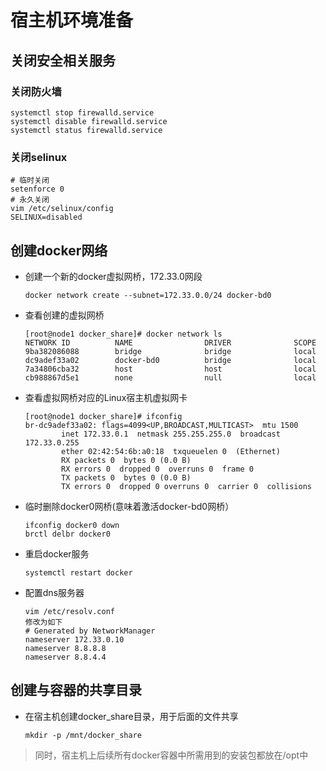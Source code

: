# 宿主机环境准备

## 关闭安全相关服务

### 关闭防火墙

```shell
systemctl stop firewalld.service
systemctl disable firewalld.service
systemctl status firewalld.service
```

### 关闭selinux

```shell
# 临时关闭
setenforce 0
# 永久关闭
vim /etc/selinux/config
SELINUX=disabled
```

## 创建docker网络

- 创建一个新的docker虚拟网桥，172.33.0网段

  `docker network create --subnet=172.33.0.0/24 docker-bd0`

- 查看创建的虚拟网桥

  ```shell
  [root@node1 docker_share]# docker network ls
  NETWORK ID          NAME                DRIVER              SCOPE
  9ba382086088        bridge              bridge              local
  dc9adef33a02        docker-bd0          bridge              local
  7a34806cba32        host                host                local
  cb988867d5e1        none                null                local
  ```

- 查看虚拟网桥对应的Linux宿主机虚拟网卡

  ```shell
  [root@node1 docker_share]# ifconfig
  br-dc9adef33a02: flags=4099<UP,BROADCAST,MULTICAST>  mtu 1500
          inet 172.33.0.1  netmask 255.255.255.0  broadcast 172.33.0.255
          ether 02:42:54:6b:a0:18  txqueuelen 0  (Ethernet)
          RX packets 0  bytes 0 (0.0 B)
          RX errors 0  dropped 0  overruns 0  frame 0
          TX packets 0  bytes 0 (0.0 B)
          TX errors 0  dropped 0 overruns 0  carrier 0  collisions
  ```

- 临时删除docker0网桥(意味着激活docker-bd0网桥）

  ```shell
  ifconfig docker0 down
  brctl delbr docker0
  ```

- 重启docker服务

  `systemctl restart docker`

- 配置dns服务器

  ```shell
  vim /etc/resolv.conf 
  修改为如下
  # Generated by NetworkManager
  nameserver 172.33.0.10
  nameserver 8.8.8.8
  nameserver 8.8.4.4
  ```

## 创建与容器的共享目录

- 在宿主机创建docker_share目录，用于后面的文件共享

  `mkdir -p /mnt/docker_share`

> 同时，宿主机上后续所有docker容器中所需用到的安装包都放在/opt中
